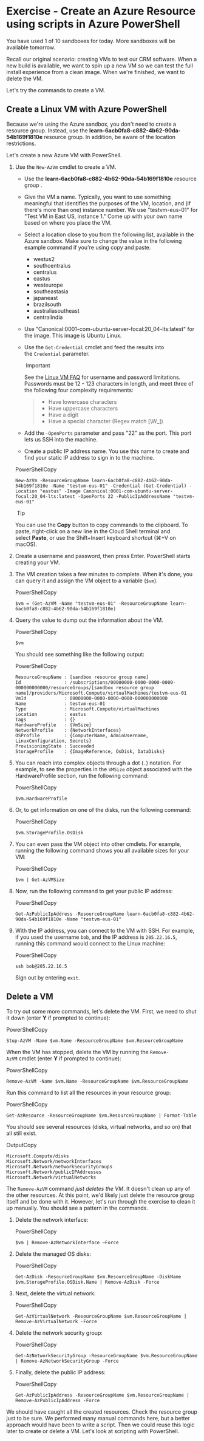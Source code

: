 # Exercise - Create an Azure Resource using scripts in Azure PowerShell


You have used 1 of 10 sandboxes for today. More sandboxes will be available tomorrow.

Recall our original scenario: creating VMs to test our CRM software. When a new build is available, we want to spin up a new VM so we can test the full install experience from a clean image. When we're finished, we want to delete the VM.

Let's try the commands to create a VM.

## Create a Linux VM with Azure PowerShell

Because we're using the Azure sandbox, you don't need to create a resource group. Instead, use the **learn-6acb0fa8-c882-4b62-90da-54b169f1810e** resource group. In addition, be aware of the location restrictions.

Let's create a new Azure VM with PowerShell.

1. Use the `New-AzVm` cmdlet to create a VM.
    
    - Use the **learn-6acb0fa8-c882-4b62-90da-54b169f1810e** resource group .
        
    - Give the VM a name. Typically, you want to use something meaningful that identifies the purposes of the VM, location, and (if there's more than one) instance number. We use "testvm-eus-01" for "Test VM in East US, instance 1." Come up with your own name based on where you place the VM.
        
    - Select a location close to you from the following list, available in the Azure sandbox. Make sure to change the value in the following example command if you're using copy and paste.
        
        - westus2
        - southcentralus
        - centralus
        - eastus
        - westeurope
        - southeastasia
        - japaneast
        - brazilsouth
        - australiasoutheast
        - centralindia
    - Use "Canonical:0001-com-ubuntu-server-focal:20_04-lts:latest" for the image. This image is Ubuntu Linux.
        
    - Use the `Get-Credential` cmdlet and feed the results into the `Credential` parameter.
        
         Important
        
        See the [Linux VM FAQ](https://learn.microsoft.com/en-us/azure/virtual-machines/linux/faq#what-are-the-username-requirements-when-creating-a-vm) for username and password limitations. Passwords must be 12 - 123 characters in length, and meet three of the following four complexity requirements:
        
        > - Have lowercase characters
        > - Have uppercase characters
        > - Have a digit
        > - Have a special character (Regex match [\W_])
        
    - Add the `-OpenPorts` parameter and pass "22" as the port. This port lets us SSH into the machine.
        
    - Create a public IP address name. You use this name to create and find your static IP address to sign in to the machine.
        
    
    PowerShellCopy
    
    ```
    New-AzVm -ResourceGroupName learn-6acb0fa8-c882-4b62-90da-54b169f1810e -Name "testvm-eus-01" -Credential (Get-Credential) -Location "eastus" -Image Canonical:0001-com-ubuntu-server-focal:20_04-lts:latest -OpenPorts 22 -PublicIpAddressName "testvm-eus-01"
    ```
    
     Tip
    
    You can use the **Copy** button to copy commands to the clipboard. To paste, right-click on a new line in the Cloud Shell terminal and select **Paste**, or use the Shift+Insert keyboard shortcut (⌘+V on macOS).
    
2. Create a username and password, then press Enter. PowerShell starts creating your VM.
    
3. The VM creation takes a few minutes to complete. When it's done, you can query it and assign the VM object to a variable (`$vm`).
    
    PowerShellCopy
    
    ```
    $vm = (Get-AzVM -Name "testvm-eus-01" -ResourceGroupName learn-6acb0fa8-c882-4b62-90da-54b169f1810e)
    ```
    
4. Query the value to dump out the information about the VM.
    
    PowerShellCopy
    
    ```
    $vm
    ```
    
    You should see something like the following output:
    
    PowerShellCopy
    
    ```
    ResourceGroupName : [sandbox resource group name]
    Id                : /subscriptions/00000000-0000-0000-0000-000000000000/resourceGroups/[sandbox resource group name]/providers/Microsoft.Compute/virtualMachines/testvm-eus-01
    VmId              : 00000000-0000-0000-0000-000000000000
    Name              : testvm-eus-01
    Type              : Microsoft.Compute/virtualMachines
    Location          : eastus
    Tags              : {}
    HardwareProfile   : {VmSize}
    NetworkProfile    : {NetworkInterfaces}
    OSProfile         : {ComputerName, AdminUsername, LinuxConfiguration, Secrets}
    ProvisioningState : Succeeded
    StorageProfile    : {ImageReference, OsDisk, DataDisks}
    ```
    
5. You can reach into complex objects through a dot (`.`) notation. For example, to see the properties in the `VMSize` object associated with the HardwareProfile section, run the following command:
    
    PowerShellCopy
    
    ```
    $vm.HardwareProfile
    ```
    
6. Or, to get information on one of the disks, run the following command:
    
    PowerShellCopy
    
    ```
    $vm.StorageProfile.OsDisk
    ```
    
7. You can even pass the VM object into other cmdlets. For example, running the following command shows you all available sizes for your VM:
    
    PowerShellCopy
    
    ```
    $vm | Get-AzVMSize
    ```
    
8. Now, run the following command to get your public IP address:
    
    PowerShellCopy
    
    ```
    Get-AzPublicIpAddress -ResourceGroupName learn-6acb0fa8-c882-4b62-90da-54b169f1810e -Name "testvm-eus-01"
    ```
    
9. With the IP address, you can connect to the VM with SSH. For example, if you used the username `bob`, and the IP address is `205.22.16.5`, running this command would connect to the Linux machine:
    
    PowerShellCopy
    
    ```
    ssh bob@205.22.16.5
    ```
    
    Sign out by entering `exit`.
    

## Delete a VM

To try out some more commands, let's delete the VM. First, we need to shut it down (enter **Y** if prompted to continue):

PowerShellCopy

```
Stop-AzVM -Name $vm.Name -ResourceGroupName $vm.ResourceGroupName
```

When the VM has stopped, delete the VM by running the `Remove-AzVM` cmdlet (enter **Y** if prompted to continue):

PowerShellCopy

```
Remove-AzVM -Name $vm.Name -ResourceGroupName $vm.ResourceGroupName
```

Run this command to list all the resources in your resource group:

PowerShellCopy

```
Get-AzResource -ResourceGroupName $vm.ResourceGroupName | Format-Table
```

You should see several resources (disks, virtual networks, and so on) that all still exist.

OutputCopy

```
Microsoft.Compute/disks
Microsoft.Network/networkInterfaces
Microsoft.Network/networkSecurityGroups
Microsoft.Network/publicIPAddresses
Microsoft.Network/virtualNetworks
```

The `Remove-AzVM` command _just deletes the VM_. It doesn't clean up any of the other resources. At this point, we'd likely just delete the resource group itself and be done with it. However, let's run through the exercise to clean it up manually. You should see a pattern in the commands.

1. Delete the network interface:
    
    PowerShellCopy
    
    ```
    $vm | Remove-AzNetworkInterface –Force
    ```
    
2. Delete the managed OS disks:
    
    PowerShellCopy
    
    ```
    Get-AzDisk -ResourceGroupName $vm.ResourceGroupName -DiskName $vm.StorageProfile.OSDisk.Name | Remove-AzDisk -Force
    ```
    
3. Next, delete the virtual network:
    
    PowerShellCopy
    
    ```
    Get-AzVirtualNetwork -ResourceGroupName $vm.ResourceGroupName | Remove-AzVirtualNetwork -Force
    ```
    
4. Delete the network security group:
    
    PowerShellCopy
    
    ```
    Get-AzNetworkSecurityGroup -ResourceGroupName $vm.ResourceGroupName | Remove-AzNetworkSecurityGroup -Force
    ```
    
5. Finally, delete the public IP address:
    
    PowerShellCopy
    
    ```
    Get-AzPublicIpAddress -ResourceGroupName $vm.ResourceGroupName | Remove-AzPublicIpAddress -Force
    ```
    

We should have caught all the created resources. Check the resource group just to be sure. We performed many manual commands here, but a better approach would have been to write a script. Then we could reuse this logic later to create or delete a VM. Let's look at scripting with PowerShell.
